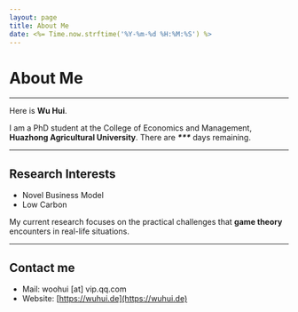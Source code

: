 ```yaml
---
layout: page
title: About Me
date: <%= Time.now.strftime('%Y-%m-%d %H:%M:%S') %>
---
```


# About Me
---
<!-- <img src="./images/Life_Photo.JPG!min" class="floatpic"> -->

Here is **Wu Hui**.<br>

I am a PhD student at the College of Economics and Management, **Huazhong Agricultural University**. There are **<i id="timer">\*\*\*</i>** days remaining.

---

## Research Interests

**<font color="#990000"></font>**


- Novel Business Model
- Low Carbon

My current research focuses on the practical challenges that **game theory** encounters in real-life situations.

---

## Contact me

- Mail: woohui [at] vip.qq.com
- Website: [https://wuhui.de](https://wuhui.de)

<script>
  // 目标日期：2027年6月30日
  const targetDate = new Date(2027, 5, 30); // 注意：月份是从0开始的，所以6月是5

  // 当前时间
  const now = new Date();

  // 计算时间差（以毫秒为单位）
  const timeDiff = targetDate - now;

  // 将毫秒转换为天数
  const daysDiff = Math.floor(timeDiff / (1000 * 60 * 60 * 24));

  // 输出结果
  document.getElementById('timer').innerHTML = daysDiff;
</script>
